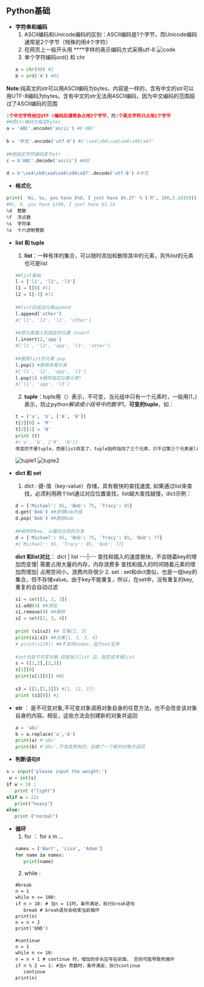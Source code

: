 ## Python基础
- **字符串和编码**
    1. ASCII编码和Unicode编码的区别：ASCII编码是1个字节，而Unicode编码通常是2个字节（特殊的用4个字符）
    2. 在网页上一般开头用 **<meta charset="UTF-8" />**字样的表示编码方式采用utf-8
    ![code](\_images\code.PNG)
    3. 单个字符编码ord() 和 chr
    ```python
    a = chr(90) #Z
    b = ord('A') #65
    ```
**Note**:纯英文的str可以用ASCII编码为bytes，内容是一样的，含有中文的str可以用UTF-8编码为bytes。含有中文的str无法用ASCII编码，因为中文编码的范围超过了ASCII编码的范围
```python
1个中文字符经过UTF-8编码后通常会占用3个字节，而1个英文字符只占用1个字节
##把str编码为指定bytes
a = 'ABC'.encode('ascii') #b'ABC'

b = '中文'.encode('utf-8') #b'\xe4\xb8\xad\xe6\x96\x87'

##把指定字符编码变为str
c = b'ABC'.decode('ascii') #ABC

d = b'\xe4\xb8\xad\xe6\x96\x87'.decode('utf-8') #中文
```
- **格式化**
```python
print( 'Hi, %s, you have $%d, I just have $%.2f' % ('R', 100,3.14159))
#Hi, R, you have $100, I just have $3.14
%d	整数
%f	浮点数
%s	字符串
%x	十六进制整数
```
- **list 和 tuple**
    1. **list**：一种有序的集合，可以随时添加和删除其中的元素，另外list的元素也可是list
    ```python
    ##list基础
    l = ['l1', 'l2', 'l3']
    l1 = l[0] #l1
    l2 = l[-3] #l1

    ##list后追加元素append
    l.append('other')
    #['l1', 'l2', 'l3', 'other']

    ##把元素插入到指定的位置 insert
    l.insert(2,'app')
    #['l1', 'l2', 'app', 'l3', 'other']

    ##删除list的元素 pop
    l.pop() #删除末尾元素
    #['l1', 'l2', 'app', 'l3']
    l.pop(1) #删除指定位置元素*
    #['l1', 'app', 'l3']
    ```
    2. **tuple**：tuple用（）表示，不可变，当元组中只有一个元素时，一般用(1，)表示，防止python*解读成小括号中的数字1*。**可变的tuple**，如：
    ```python
    t = ('a', 'b', ['A', 'B'])
    t[2][0] = 'M'
    t[2][1] = 'N'
    print (t)
    #('a', 'b', ['M', 'N'])
    改变的不是tuple，而是list改变了，tuple始终指向了三个元素，只不过第三个元素是list，list本身可变
    ```
    ![tuple1](\_images\tuple1.PNG)    ![tuple2](\_images\tuple2.PNG)

- **dict 和 set**
    1. dict : 键-值（key-value）存储，具有极快的查找速度, 如果通过list来查找，必须利用两个list通过对应位置查找，list越大查找越慢，dict示例：
    ```python
    d = {'Michael': 95, 'Bob': 75, 'Tracy': 85}
    d.get('Bob') ##获得bob的值
    d.pop('Bob') ##删除bob 
    
    ##相同的key, 以最后出现的为准
    d = {'Michael': 95, 'Bob': 75, 'Tracy': 85, 'Bob': 77}
    #{'Michael': 95, 'Tracy': 85, 'Bob': 77}
    ```
    **dict 和list对比**：
    dict | list
    ---|---
    查找和插入的速度极快，不会随着key的增加而变慢| 需要占用大量的内存，内存浪费多
    查找和插入的时间随着元素的增加而增加| 占用空间小，浪费内存很少
    2. set : set和dict类似，也是一组key的集合，但不存储value。由于key不能重复，所以，在set中，没有重复的key,重复的会自动过滤
    ```python
    s1 = set([1, 2, 3])
    s1.add(4) ##添加
    s1.remove(4) ##删除
    s2 = set([2, 3, 4])

    print (s1&s2) ## 交集{2, 3}
    print(s1|s2) ##合集{1, 2, 3, 4}
    # print(s1[0]) ##不支持index，因为set无序

    #set也是不可变对象,但是放入list 后，就变成多维list
    s = ([1,2],[2,3])
    s[1][0]
    print(s[1][0]) ##2

    s3 = ([1,[2,3]]) #[1, [2, 3]]
    print (s3[0]) #1
    ```
- **str** ： 是不可变对象,不可变对象调用对象自身的任意方法，也不会改变该对象自身的内容。相反，这些方法会创建新的对象并返回
    ```python
    a = 'abc'
    b = a.replace('a','A')
    print(a) #'abc'
    print(b) #'Abc',不改变原有的，创建了一个新的对象并返回
    ```

- **判断语句if**
 ```python
s = input('please input the weight:')
  w = int(s)
if w < 18 :
    print ("light")
elif w > 22:
    print("heavy")
else:
    print ("normal")
 ```
 - **循环**
     1. for ： for x in ...
     ```python
    names = ['Bart', 'Lisa', 'Adam']
    for name in names:
        print(name)
     ```
     2. while : 
     ```
    #break
    n = 1
    while n <= 100:
    if n > 10: # 当n = 11时，条件满足，执行break语句
        break # break语句会结束当前循环
    print(n)
    n = n + 2
    print('END')
    
    #continue
    n = 1
    while n <= 10:
    n = n + 1 # continue 时，增加的步长应写在前面， 否则可能导致死循环
    if n % 2 == 1: #当n 奇数时，条件满足，执行continue
        continue
    print(n)
     ```


